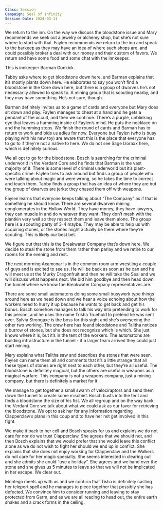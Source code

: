 ```yaml
---
Class: Session
Campaign: Seal of Infinity
Session Date: 2024-03-11
---
```

We return to the inn. On the way we discuss the bloodstone issue and Mary recommends we seek out a jewelry or alchemy shop, but she’s not sure where to start with that. Faylen recommends we return to the inn and speak to the barkeep as they may have an idea of where such shops are, and could possibly broker a deal with our money and their custom of favors. We return and have some food and some chat with the innkeeper.

This is innkeeper Barman Gonkick.

Tabby asks where to get bloodstone down here, and Barman explains that it’s mostly plants down here. He elaborates to say you won’t find a bloodstone in the Core down here, but there is a group of dwarves he’s not necessarily allowed to speak to. A mining group that is scouting nearby, and they may have something. He’s not sure, though.

Barman definitely invites us to a game of cards and everyone but Mary does sit down and play. Faylen manages to cheat at a hand and he gets a pendant of the occult, and then we continue. There’s a purple, unblinking eye that leaves a humming inside of Faylen’s mind. He puts the necklace on and the humming stops. We finish the round of cards and Barman has to return to work and bids us adieu for now. Everyone but Faylen (who is busy playing with his new toy) are aware that this is the place that everyone has to go to if they’re not a native to here. We do not see Sage Izoraxx here, which is definitely curious.

We all opt to go for the bloodstone. Bosch is searching for the criminal underworld in the Verdant Core and he finds that Barman is the vast majority of it. There is some level of criminal underworld but it’s plant-specific crime. Faylen tries to ask around but finds a group of people who were talking about magic and were wrong, so he takes the time to correct and teach them. Tabby finds a group that has an idea of where they are but the group of dwarves are jerks: they chased them off with weapons.

Faylen learns that everyone keeps talking about “The Company” as if that is something he should know. There are several dwarven mining conglomerates in the Hollow World. They have money, they have lawyers, they can muscle in and do whatever they want. They don’t mesh with the plantkin very well so they respect them and leave them alone. The group here is a scouting party of 3-4 maybe. They may be able to help us with acquiring stones, or the stones might actually be there where they’re scouting. This is likely our best bet.

We figure out that this is the Breakwater Company that’s down here. We decide to steal the stone from them rather than parlay and we retire to our rooms for the evening and rest.

The next morning Axamonar is in the common room arm wrestling a couple of guys and is excited to see us. He will be back as soon as he can and he will meet us at the Murky Dragonfruit and then he will take the Seal and we will discuss what happens next. We bid him goodbye and then head down the tunnel where we know the Breakwater Company representatives are.

There are some small automatons doing some small busywork type things around here as we head down and we hear a voice echoing about how the workers need to hurry it up because he wants to get back and get his bonus. Bosch somehow manages to talk his way into pretending to work for this person, and he uses the name Trisha Truehold to pretend he was sent over. Sylvia Strongaxe is the boss for this sight and she’s overseeing the other two working. The crew here has found bloodstone and Talitha notices a burrow of stones, but she does not recognize which is which. She just knows where it is, but it’s in the tent of the workers. The automatons are building infrastructure in the tunnel - if a larger team arrived they could just start mining.

Mary explains what Talitha saw and describes the stones that were seen. Faylen can name them all and comments that it’s a little strange that all these types of stones are right next to each other, but they’re all useful. The bloodstone is definitely magical, but the others are useful in weapons as a magical warfare. This company is not a weapons company, just a mining company, but there is definitely a market for it.

We manage to get together a small swarm of velociraptors and send them down the tunnel to create some mischief. Bosch busts into the tent and finds a bloodstone the size of his fist. We all regroup and on the way back the Verdant Core we talk about what we could ask as our favor for retrieving the bloodstone. We opt to ask her for any information regarding Clapperclaw’s plans in this coup and to have her not get involved in this fight.

We make it back to her cell and Bosch speaks for us and explains we do not care for nor do we trust Clapperclaw. She agrees that we should not, and then Bosch explains that we would prefer that she would leave this conflict alone as we do not wish to fight her should we end up in conflict. She explains that she does not enjoy working for Clapperclaw and the Walkers do not care for her magic specialty. She seems interested in clearing out and she admits she could “use a holiday”. She agrees and we hand over the stone and she gives us 5 minutes to leave so that we will not be implicated in her escape. We clear out.

Montego meets up with us and we confirm that Tisha is definitely casting her teleport spell and he manages to piece together that possibly she has defected. We convince him to consider running and leaving to stay protected from Garm, and as we are all reading to head out, the entire earth shakes and a crack forms in the ceiling.